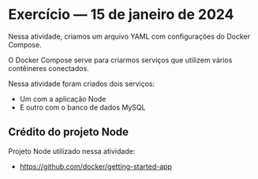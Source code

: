 # Exercício — 15 de janeiro de 2024
Nessa atividade, criamos um arquivo YAML com configurações do Docker Compose.  

O Docker Compose serve para criarmos serviços que utilizem vários contêineres conectados.  

Nessa atividade foram criados dois serviços:  
- Um com a aplicação Node
- E outro com o banco de dados MySQL

## Crédito do projeto Node
Projeto Node utilizado nessa atividade:
- https://github.com/docker/getting-started-app

